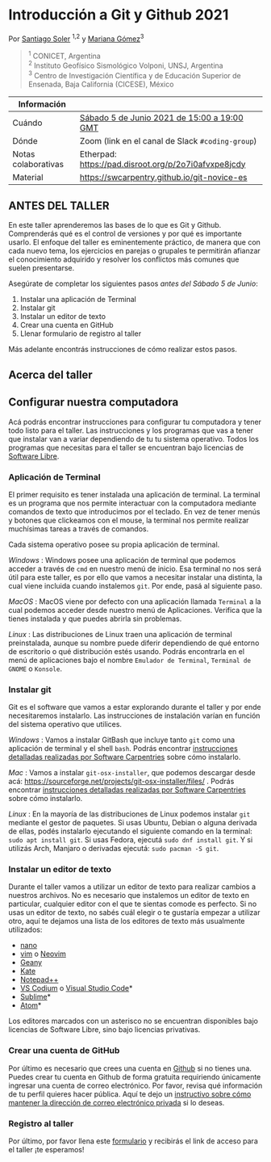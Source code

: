 # Introducción a Git y Github 2021

Por [Santiago Soler](https://www.santisoler.com/) <sup>1,2</sup> y [Mariana Gómez](https://github.com/MGomezN)<sup>3
> <sup>1</sup> CONICET, Argentina
> <br>
> <sup>2</sup> Instituto Geofísico Sismológico Volponi, UNSJ, Argentina
> <br>
> <sup>3</sup> Centro de Investigación Científica y de Educación Superior de Ensenada, Baja California (CICESE), México

| Información | |
| - | ---
Cuándo | [Sábado 5 de Junio 2021 de 15:00 a 19:00 GMT](https://www.timeanddate.com/worldclock/fixedtime.html?msg=Introducci%C3%B3n+a+Git+%7C+Geolatinas&iso=20210605T12&p1=51&ah=5)
Dónde | Zoom (link en el canal de Slack `#coding-group`)
Notas colaborativas | Etherpad: https://pad.disroot.org/p/2o7i0afvxpe8jcdy
Material | https://swcarpentry.github.io/git-novice-es

## ANTES DEL TALLER
En este taller aprenderemos las bases de lo que es Git y Github. Comprenderás qué es el control de versiones y por qué es importante usarlo. El enfoque del taller es eminentemente práctico, de manera que con cada nuevo tema, los ejercicios en parejas o grupales te permitirán afianzar el conocimiento adquirido y resolver los conflictos más comunes que suelen presentarse.

Asegúrate de completar los siguientes pasos *antes del Sábado 5 de Junio*:

1. Instalar una aplicación de Terminal
2. Instalar git
3. Instalar un editor de texto
4. Crear una cuenta en GitHub
5. Llenar formulario de registro al taller

Más adelante encontrás instrucciones de cómo realizar estos pasos.

## Acerca del taller

## Configurar nuestra computadora

Acá podrás encontrar instrucciones para configurar tu computadora y tener todo
listo para el taller.
Las instrucciones y los programas que vas a tener que instalar van a variar
dependiendo de tu tu sistema operativo.
Todos los programas que necesitas para el taller se encuentran bajo licencias
de [Software Libre](https://es.wikipedia.org/wiki/Software_libre).

### Aplicación de Terminal

El primer requisito es tener instalada una aplicación de terminal.
La terminal es un programa que nos permite interactuar con la computadora
mediante comandos de texto que introducimos por el teclado.
En vez de tener menús y botones que clickeamos con el mouse, la terminal nos
permite realizar muchísimas tareas a través de comandos.

Cada sistema operativo posee su propia aplicación de terminal.

*Windows*
:   Windows posee una aplicación de terminal que podemos acceder a través de
    `cmd` en nuestro menú de inicio. Esa terminal no nos será útil para este
    taller, es por ello que vamos a necesitar instalar una distinta, la cual
    viene incluida cuando instalemos `git`. Por ende, pasá al siguiente paso.

*MacOS*
:   MacOS viene por defecto con una aplicación llamada `Terminal` a la cual
    podemos acceder desde nuestro menú de Aplicaciones. Verifica que la tienes
    instalada y que puedes abrirla sin problemas.

*Linux*
:   Las distribuciones de Linux traen una aplicación de terminal preinstalada,
    aunque su nombre puede diferir dependiendo de qué entorno de escritorio
    o qué distribución estés usando. Podrás encontrarla en el menú de
    aplicaciones bajo el nombre `Emulador de Terminal`, `Terminal de GNOME`
    o `Konsole`.

### Instalar git

Git es el software que vamos a estar explorando durante el taller y por ende
necesitaremos instalarlo.
Las instrucciones de instalación varían en función del sistema operativo que
utilices.

*Windows*
:   Vamos a instalar GitBash que incluye tanto `git` como una aplicación de
    terminal y el shell `bash`. Podrás encontrar [instrucciones detalladas
    realizadas por Software
    Carpentries](https://carpentries.github.io/workshop-template/#shell) sobre
    cómo instalarlo.

*Mac*
:   Vamos a instalar `git-osx-installer`, que podemos descargar desde acá:
    https://sourceforge.net/projects/git-osx-installer/files/ . Podrás
    encontrar [instrucciones detalladas realizadas por Software
    Carpentries](https://carpentries.github.io/workshop-template/#git) sobre
    cómo instalarlo.

*Linux*
:   En la mayoría de las distribuciones de Linux podemos instalar `git` mediante
    el gestor de paquetes. Si usas Ubuntu, Debian o alguna derivada de ellas,
    podés instalarlo ejecutando el siguiente comando en la terminal: `sudo apt
    install git`. Si usas Fedora, ejecutá `sudo dnf install git`. Y si utilizás
    Arch, Manjaro o derivadas ejecutá: `sudo pacman -S git`.

### Instalar un editor de texto

Durante el taller vamos a utilizar un editor de texto para realizar cambios
a nuestros archivos. No es necesario que instalemos un editor de texto en
particular, cualquier editor con el que te sientas comode es perfecto.
Si no usas un editor de texto, no sabés cuál elegir o te gustaría empezar
a utilizar otro, aquí te dejamos una lista de los editores de texto más
usualmente utilizados:

- [nano](https://www.nano-editor.org/)
- [vim](https://www.vim.org/) o [Neovim](https://neovim.io/)
- [Geany](https://www.geany.org/)
- [Kate](https://kate-editor.org/)
- [Notepad++](https://notepad-plus-plus.org/)
- [VS Codium](https://vscodium.com/) o [Visual Studio Code](https://code.visualstudio.com/)\*
- [Sublime](https://www.sublimetext.com/)\*
- [Atom](https://atom.io/)\*

Los editores marcados con un asterisco no se encuentran disponibles bajo
licencias de Software Libre, sino bajo licencias privativas.

### Crear una cuenta de GitHub

Por último es necesario que crees una cuenta en [Github](https://github.com) si
no tienes una. Puedes crear tu cuenta en Github de forma gratuita requiriendo
únicamente ingresar una cuenta de correo electrónico. Por favor, revisa qué
información de tu perfil quieres hacer pública. Aquí te dejo un [instructivo
sobre cómo mantener la dirección de correo electrónico
privada](https://docs.github.com/en/github/setting-up-and-managing-your-github-user-account/managing-email-preferences/setting-your-commit-email-address)
si lo deseas.

### Registro al taller
  Por último, por favor llena este [formulario](http://bit.ly/Git_Github_GeoLatinas) y recibirás el link de acceso para el taller ¡te esperamos!
